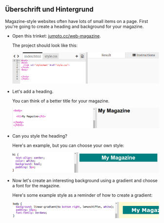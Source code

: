 ## Überschrift und Hintergrund

Magazine-style websites often have lots of small items on a page. First you're going to create a heading and background for your magazine.

+ Open this trinket: <a href="http://jumpto.cc/web-magazine" target="_blank">jumpto.cc/web-magazine</a>.
    
    The project should look like this:
    
    ![screenshot](images/magazine-starter.png)

+ Let's add a heading.
    
    You can think of a better title for your magazine.
    
    ![screenshot](images/magazine-heading.png)

+ Can you style the heading?
    
    Here's an example, but you can choose your own style:
    
    ![screenshot](images/magazine-heading-style.png)

+ Now let's create an interesting background using a gradient and choose a font for the magazine.
    
    Here's some example style as a reminder of how to create a gradient:
    
    ![screenshot](images/magazine-background.png)